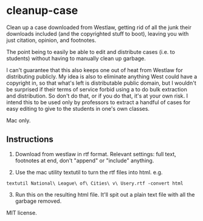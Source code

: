 # cleanup-case

Clean up a case downloaded from Westlaw, getting rid of all the junk their downloads included (and the copyrighted stuff to boot), leaving you with just citation, opinion, and footnotes. 

The point being to easily be able to edit and distribute cases (i.e. to students) without having to manually clean up garbage. 

I can't guarantee that this also keeps one out of heat from Westlaw for distributing publicly. My idea is also to eliminate anything West could have a copyright in, so that what's left is distributable public domain, but I wouldn't be surprised if their terms of service forbid using a to do bulk extraction and distribution.  So don't do that, or if you do that, it's at your own risk.  I intend this to be used only by professors to extract a handful of cases for easy editing to give to the students in one's own classes.

Mac only.

## Instructions

1.  Download from westlaw in rtf format.  Relevant settings: full text, footnotes at end, don't "append" or "include" anything.

2.  Use the mac utility textutil to turn the rtf files into html. e.g.  

``` 
textutil National\ League\ of\ Cities\ v\ Usery.rtf -convert html
```

3.  Run this on the resulting html file.  It'll spit out a plain text file with all the garbage removed.

MIT license.
